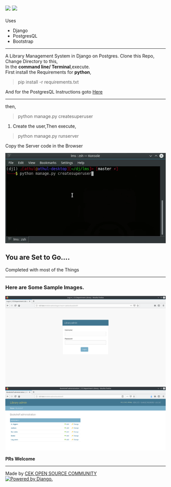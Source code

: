 
![](https://img.shields.io/badge/PRs%20-Welcome-green.svg)
![](https://img.shields.io/badge/Created%20With%20%E2%9D%A4%EF%B8%8F-CEK%20Open%20Source%20Community-green.svg)    
-----
Uses
- Django 
- PostgresQL
- Bootstrap 

---
A Library Management System in Django on Postgres. 
Clone this Repo,  
Change Directory to this,  
In the **command line/ Terminal**,execute.   
First install the Requirements for **python**,
>pip install -r requirements.txt

And for the PostgresQL Instructions goto [Here](https://gist.github.com/sirodoht/f598d14e9644e2d3909629a41e3522ad)

----------  
then,
>python manage.py createsuperuser  

1. Create the user,Then execute,  
>python manage.py runserver   

Copy the Server code in the Browser   

![](/assets/ezgif.com-video-to-gif.gif)   

## You are Set to Go....

Completed with most of the Things

-----
### Here are Some Sample Images.
![Log In Page](/assets/log_in.png)
![Manager Page](/assets/shelf1.png)

__PRs Welcome__

----

Made by [CEK OPEN SOURCE COMMUNITY](https://github.com/cek-open-source-club)    
<a href="http://www.djangoproject.com/"><img src="https://www.djangoproject.com/m/img/badges/djangopowered126x54.gif" border="0" alt="Powered by Django." title="Powered by Django." /></a>   

